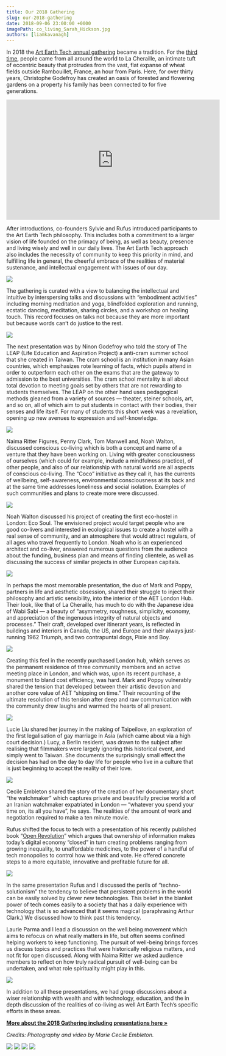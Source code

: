 ```yaml
---
title: Our 2018 Gathering
slug: our-2018-gathering
date: 2018-09-06 23:00:00 +0000
imagePath: co_living_Sarah_Hickson.jpg
authors: [liamkavanagh]
---
```


In 2018 the [Art Earth Tech annual gathering][gathering] became a tradition. For the [third time][2018], people came from all around the world to La Cheraille, an intimate tuft of eccentric beauty that protrudes from the vast, flat expanse of wheat fields outside Rambouillet, France, an hour from Paris. Here, for over thirty years, Christophe Godefroy has created an oasis of forested and flowering gardens on a property his family has been connected to for five generations.

[gathering]: /gathering/
[2018]: /gathering/2018/

<iframe width="560" height="315" src="https://www.youtube.com/embed/HB6dpaGQlsg" frameborder="0" allow="accelerometer; autoplay; encrypted-media; gyroscope; picture-in-picture" allowfullscreen></iframe>

After introductions, co-founders Sylvie and Rufus introduced participants to the Art Earth Tech philosophy. This includes both a commitment to a larger vision of life founded on the primacy of being, as well as beauty, presence and living wisely and well in our daily lives. The Art Earth Tech approach also includes the necessity of community to keep this priority in mind, and fulfilling life in general, the cheerful embrace of the realities of material sustenance, and intellectual engagement with issues of our day.

<img src="/images/gathering2018/cecile01.jpg">

The gathering is curated with a view to balancing the intellectual and intuitive by interspersing talks and discussions with “embodiment activities” including morning meditation and yoga, blindfolded exploration and running, ecstatic dancing, meditation, sharing circles, and a workshop on healing touch. This record focuses on talks not because they are more important but because words can’t do justice to the rest.

<img src="/images/gathering2018/cecile33.jpg">

The next presentation was by Ninon Godefroy who told the story of The LEAP (Life Education and Aspiration Project) a anti-cram summer school that she created in Taiwan. The cram school is an institution in many Asian countries, which emphasizes rote learning of facts, which pupils attend in order to outperform each other on the exams that are the gateway to admission to the best universities. The cram school mentality is all about total devotion to meeting goals set by others that are not rewarding to students themselves. The LEAP on the other hand uses pedagogical methods gleaned from a variety of sources — theater, steiner schools, art, and so on, all of which aim to put students in contact with their bodies, their senses and life itself. For many of students this short week was a revelation, opening up new avenues to expression and self-knowledge.

<img src="/images/gathering2018/cecile39.jpg">

Naima Ritter Figures, Penny Clark, Tom Manwell and, Noah Walton, discussed conscious co-living which is both a concept and name of a venture that they have been working on. Living with greater consciousness of ourselves (which could for example, include a mindfulness practice), of other people, and also of our relationship with natural world are all aspects of conscious co-living. The “Coco” initiative as they call it, has the currents of wellbeing,  self-awareness, environmental consciousness at its back and at the same time addresses loneliness and social isolation. Examples of such communities and plans to create more were discussed.

<img src="/images/gathering2018/cecile13.jpg">

Noah Walton discussed his project of creating the first eco-hostel in London: Eco Soul. The envisioned project would target people who are good co-livers and interested in ecological issues to create a hostel with a real sense of community, and an atmosphere that would attract regulars, of all ages who travel frequently to London.  Noah who is an experienced architect and co-liver, answered numerous questions from the audience about the funding, business plan and means of finding clientele, as well as discussing the success of similar projects in other European capitals.

<img src="/images/gathering2018/cecile30.jpg">

In perhaps the most memorable presentation, the duo of Mark and Poppy, partners in life and aesthetic obsession, shared their struggle to inject their philosophy and artistic sensibility, into the interior of the AET London Hub. Their look, like that of La Cheraille, has much to do with the Japanese idea of Wabi Sabi — a beauty of “asymmetry, roughness, simplicity, economy, and appreciation of the ingenuous integrity of natural objects and processes.” Their craft, developed over itinerant years, is reflected in buildings and interiors in Canada, the US, and Europe and their always just-running 1962 Triumph, and two contrapuntal dogs, Pixie and Boy.

<img src="/images/gathering2018/cecile21.jpg">

Creating this feel in the recently purchased London hub, which serves as the permanent residence of three community members and an active meeting place in London, and which was, upon its recent purchase, a monument to bland cost efficiency, was hard. Mark and Poppy vulnerably shared the tension that developed between their artistic devotion and another core value of AET “shipping on time.” Their recounting of the ultimate resolution of this tension after deep and raw communication with the community drew laughs and warmed the hearts of all present.

<img src="/images/gathering2018/cecile06.jpg">

Lucie Liu shared her journey in the making of Taipeilove, an exploration of the first legalisation of gay marriage in Asia (which came about via a high court decision.) Lucy, a Berlin resident, was drawn to the subject after realising that filmmakers were largely ignoring this historical event, and simply went to Taiwan. She documents the surprisingly small effect the decision has had on the day to day life for people who live in a culture that is just beginning to accept the reality of their love.

<img src="/images/gathering2018/cecile17.jpg">

Cecile Embleton shared the story of the creation of her documentary short “the watchmaker” which captures private and beautifully precise world a of an Iranian watchmaker expatriated in London — “whatever you spend your time on, its all you have”, he says. The realities of the amount of work and negotiation required to make a ten minute movie.

Rufus shifted the focus to tech with a presentation of his recently published book “[Open Revolution](https://openrevolution.net/press/)” which argues that ownership of information makes today’s digital economy “closed” in turn creating problems ranging from growing inequality, to unaffordable medicines, to the power of a handful of tech monopolies to control how we think and vote. He offered concrete steps to a more equitable, innovative and profitable future for all.  

<img src="/images/gathering2018/cecile35.jpg">

In the same presentation Rufus and I discussed the perils of “techno-solutionism” the tendency to believe that persistent problems in the world can be easily solved by clever new technologies. This belief in the blanket power of tech comes easily to a society that has a daily experience with technology that is so advanced that it seems magical (paraphrasing Arthur Clark.) We discussed how to think past this tendency.

Laurie Parma and I lead a discussion on the well being movement which aims to refocus on what really matters in life, but often seems confined helping workers to keep functioning. The  pursuit of well-being brings forces us discuss topics and practices that were historically religious matters, and not fit for open discussed. Along with Naima Ritter we asked audience members to reflect on how truly radical pursuit of well-being can be undertaken, and what role spirituality might play in this.

<img src="/images/gathering2018/cecile42.jpg">

In addition to all these presentations, we had group discussions about a wiser relationship with wealth and with technology, education, and the in depth discussion of the realities of co-living as well Art Earth Tech’s specific efforts in these areas.

**[More about the 2018 Gathering including presentations here &raquo;][2018]**

*Credits: Photography and video by Marie Cecile Embleton.*

<img src="/images/gathering2018/cecile32.jpg">
<img src="/images/gathering2018/cecile41.jpg">
<img src="/images/gathering2018/cecile10.jpg">
<img src="/images/gathering2018/cecile07.jpg">
